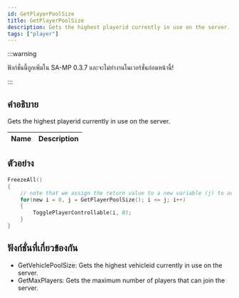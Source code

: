 ```yaml
---
id: GetPlayerPoolSize
title: GetPlayerPoolSize
description: Gets the highest playerid currently in use on the server.
tags: ["player"]
---
```


:::warning

ฟังก์ชั่นนี้ถูกเพิ่มใน SA-MP 0.3.7 และจะไม่ทำงานในเวอร์ชั่นก่อนหน้านี้!

:::

## คำอธิบาย

Gets the highest playerid currently in use on the server.

| Name | Description |
| ---- | ----------- |


## ตัวอย่าง

```c
FreezeAll()
{
    // note that we assign the return value to a new variable (j) to avoid calling the function with each iteration
    for(new i = 0, j = GetPlayerPoolSize(); i <= j; i++)
    {
        TogglePlayerControllable(i, 0);
    }
}
```

## ฟังก์ชั่นที่เกี่ยวข้องกัน

- GetVehiclePoolSize: Gets the highest vehicleid currently in use on the server.
- GetMaxPlayers: Gets the maximum number of players that can join the server.
